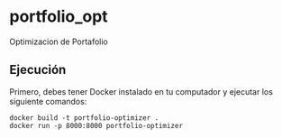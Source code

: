 # portfolio_opt
Optimizacion de Portafolio


## Ejecución 

Primero, debes tener Docker instalado en tu computador y ejecutar los siguiente comandos:

```
docker build -t portfolio-optimizer .
docker run -p 8000:8000 portfolio-optimizer
```
